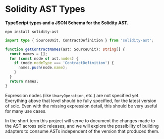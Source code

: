 # Solidity AST Types

**TypeScript types and a JSON Schema for the Solidity AST.**

```
npm install solidity-ast
```

```typescript
import type { SourceUnit, ContractDefinition } from 'solidity-ast';

function getContractNames(ast: SourceUnit): string[] {
  const names = [];
  for (const node of ast.nodes) {
    if (node.nodeType === 'ContractDefinition') {
      names.push(node.name);
    }
  }
  return names;
}
```

Expression nodes (like `UnaryOperation`, etc.) are not specified yet.
Everything above that level should be fully specified, for the latest version
of solc. Even with the missing expression detail, this should be very useful
for many use cases.

In the short term this project will serve to document the changes made to the
AST across solc releases, and we will explore the possibility of building
adapters to consume ASTs independent of the version that produced them.
